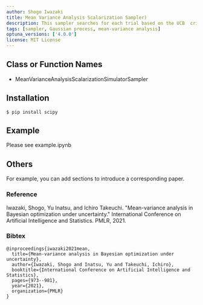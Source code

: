 ```yaml
---
author: Shogo Iwazaki
title: Mean Variance Analysis Scalarization Sampler)
description: This sampler searches for each trial based on the UCB  criterion of the scalarized mean-variance objective using Gaussian process.
tags: [sampler, Gaussian process, mean-variance analysis]
optuna_versions: ['4.0.0']
license: MIT License
---
```


<!--
This is an example of the frontmatters.
All columns must be string.
You can omit quotes when value types are not ambiguous.
For tags, a package placed in
- package/samplers/ must include the tag "sampler"
- package/visualilzation/ must include the tag "visualization"
- package/pruners/ must include the tag "pruner"
respectively.

---
author: Optuna team
title: My Sampler
description: A description for My Sampler.
tags: [sampler, 2nd tag for My Sampler, 3rd tag for My Sampler]
optuna_versions: [3.6.1]
license: "MIT License"
---
-->


## Class or Function Names

- MeanVarianceAnalysisScalarizationSimulatorSampler

## Installation

```shell
$ pip install scipy
```

## Example

Please see example.ipynb

## Others

For example, you can add sections to introduce a corresponding paper.

### Reference
Iwazaki, Shogo, Yu Inatsu, and Ichiro Takeuchi. "Mean-variance analysis in Bayesian optimization under uncertainty." International Conference on Artificial Intelligence and Statistics. PMLR, 2021.

### Bibtex
```
@inproceedings{iwazaki2021mean,
  title={Mean-variance analysis in Bayesian optimization under uncertainty},
  author={Iwazaki, Shogo and Inatsu, Yu and Takeuchi, Ichiro},
  booktitle={International Conference on Artificial Intelligence and Statistics},
  pages={973--981},
  year={2021},
  organization={PMLR}
}
```